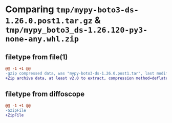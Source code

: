 # Comparing `tmp/mypy-boto3-ds-1.26.0.post1.tar.gz` & `tmp/mypy_boto3_ds-1.26.120-py3-none-any.whl.zip`

## filetype from file(1)

```diff
@@ -1 +1 @@
-gzip compressed data, was "mypy-boto3-ds-1.26.0.post1.tar", last modified: Tue Nov  1 21:43:21 2022, max compression
+Zip archive data, at least v2.0 to extract, compression method=deflate
```

## filetype from diffoscope

```diff
@@ -1 +1 @@
-GzipFile
+ZipFile
```

